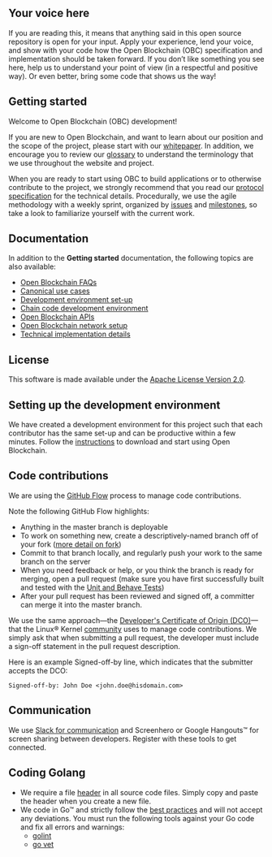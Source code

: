 ## Your voice here

If you are reading this, it means that anything said in this open source repository is open for your input. Apply your experience, lend your voice, and show with your code how the Open Blockchain (OBC) specification and implementation should be taken forward. If you don’t like something you see here, help us to understand your point of view (in a respectful and positive way). Or even better, bring some code that shows us the way!


## Getting started
Welcome to Open Blockchain (OBC) development!

If you are new to Open Blockchain, and want to learn about our position and the scope of the project, please start with our [whitepaper](whitepaper.md). In addition, we encourage you to review our [glossary](glossary.md) to understand the terminology that we use throughout the website and project.

When you are ready to start using OBC to build applications or to otherwise contribute to the project, we strongly recommend that you read our [protocol specification](protocol-spec.md) for the technical details. Procedurally, we use the agile methodology with a weekly sprint, organized by [issues](https://github.com/openblockchain/obc-peer/issues) and [milestones](https://github.com/openblockchain/obc-peer/milestones), so take a look to familiarize yourself with the current work.

## Documentation
In addition to the <b>Getting started</b> documentation, the following topics are also available:
- [Open Blockchain FAQs](https://github.com/openblockchain/obc-docs/tree/master/FAQ)
- [Canonical use cases](https://github.com/openblockchain/obc-docs/blob/master/biz/usecases.md)
- [Development environment set-up](https://github.com/openblockchain/obc-docs/blob/master/dev-setup/devenv.md)
- [Chain code development environment](https://github.com/openblockchain/obc-docs/blob/master/api/SandboxSetup.md)
- [Open Blockchain APIs](https://github.com/openblockchain/obc-docs/blob/master/api/Openchain%20API.md)
- [Open Blockchain network setup](https://github.com/openblockchain/obc-docs/blob/master/dev-setup/devnet-setup.md)
- [Technical implementation details](https://github.com/openblockchain/obc-docs/tree/master/tech)

## License
This software is made available under the [Apache License Version 2.0](LICENSE).

## Setting up the development environment
We have created a development environment for this project such that each contributor has the same set-up and can be productive within a few minutes. Follow the [instructions](dev-setup/devenv.md) to download and start using Open Blockchain.

## Code contributions
We are using the [GitHub Flow](https://guides.github.com/introduction/flow/) process to manage code contributions.

Note the following GitHub Flow highlights:

- Anything in the master branch is deployable
- To work on something new, create a descriptively-named branch off of your fork ([more detail on fork](https://help.github.com/articles/syncing-a-fork/))
- Commit to that branch locally, and regularly push your work to the same branch on the server
- When you need feedback or help, or you think the branch is ready for merging,
open a pull request (make sure you have first successfully built and tested with the [Unit and Behave Tests](https://github.com/openblockchain/obc-peer))
- After your pull request has been reviewed and signed off, a committer can merge it into the master branch.

We use the same approach&mdash;the [Developer's Certificate of Origin (DCO)](https://github.com/openblockchain/obc-docs/blob/master/biz/DCO1.1.txt)&mdash;that the Linux&reg; Kernel [community](http://elinux.org/Developer_Certificate_Of_Origin) uses to manage code contributions.
We simply ask that when submitting a pull request, the developer must include a sign-off statement in the pull request description.

Here is an example Signed-off-by line, which indicates that the submitter accepts the DCO:

```
Signed-off-by: John Doe <john.doe@hisdomain.com>
```

## Communication
We use [Slack for communication](https://openchain.slack.com) and
Screenhero or Google Hangouts&trade; for screen sharing between developers. Register with these tools to get connected.

## Coding Golang
- We require a file [header](https://github.com/openblockchain/obc-docs/blob/master/dev-setup/headers.txt) in all source code files. Simply copy and paste the header when you create a new file.
- We code in Go&trade; and strictly follow the [best practices](http://golang.org/doc/effective_go.html)
and will not accept any deviations. You must run the following tools against your Go code and fix all errors and warnings:
	- [golint](https://github.com/golang/lint)
	- [go vet](https://golang.org/cmd/vet/)
